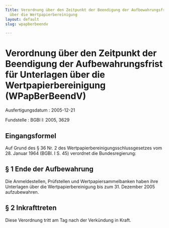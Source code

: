 ```yaml
---
Title: Verordnung über den Zeitpunkt der Beendigung der Aufbewahrungsfrist für  Unterlagen
  über die Wertpapierbereinigung
layout: default
slug: wpapberbeendv

---
```


# Verordnung über den Zeitpunkt der Beendigung der Aufbewahrungsfrist für  Unterlagen über die Wertpapierbereinigung (WPapBerBeendV)

Ausfertigungsdatum
:   2005-12-21

Fundstelle
:   BGBl I: 2005, 3629



## Eingangsformel

Auf Grund des § 36 Nr. 2 des Wertpapierbereinigungsschlussgesetzes vom
28\. Januar 1964 (BGBl. I S. 45) verordnet die Bundesregierung:


## § 1 Ende der Aufbewahrung

Die Anmeldestellen, Prüfstellen und Wertpapiersammelbanken haben ihre
Unterlagen über die Wertpapierbereinigung bis zum 31. Dezember 2005
aufzubewahren.


## § 2 Inkrafttreten

Diese Verordnung tritt am Tag nach der Verkündung in Kraft.

